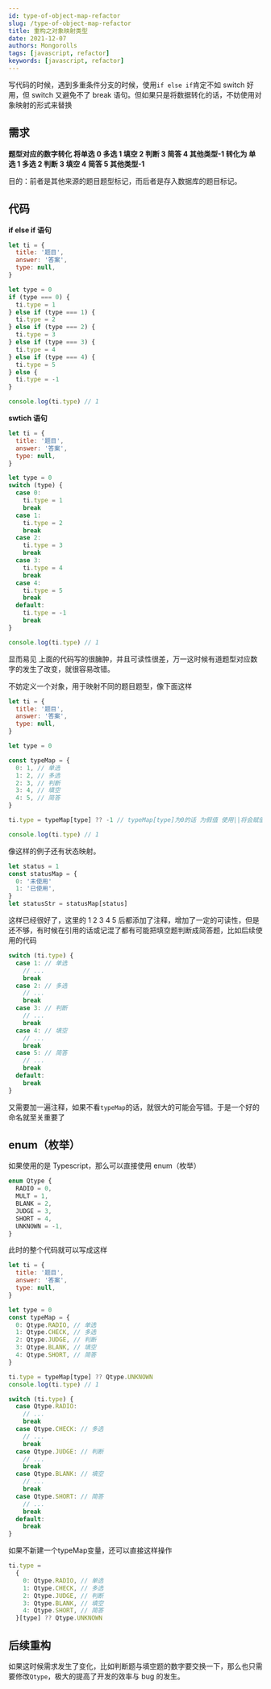 ```yaml
---
id: type-of-object-map-refactor
slug: /type-of-object-map-refactor
title: 重构之对象映射类型
date: 2021-12-07
authors: Mongorolls
tags: [javascript, refactor]
keywords: [javascript, refactor]
---
```


写代码的时候，遇到多重条件分支的时候，使用`if else if`肯定不如 switch 好用，但 switch 又避免不了 break 语句。但如果只是将数据转化的话，不妨使用对象映射的形式来替换

<!-- truncate -->

## 需求

**题型对应的数字转化 将单选 0 多选 1 填空 2 判断 3 简答 4 其他类型-1 转化为 单选 1 多选 2 判断 3 填空 4 简答 5 其他类型-1**

目的：前者是其他来源的题目题型标记，而后者是存入数据库的题目标记。

## 代码

**if else if 语句**

```javascript
let ti = {
  title: '题目',
  answer: '答案',
  type: null,
}

let type = 0
if (type === 0) {
  ti.type = 1
} else if (type === 1) {
  ti.type = 2
} else if (type === 2) {
  ti.type = 3
} else if (type === 3) {
  ti.type = 4
} else if (type === 4) {
  ti.type = 5
} else {
  ti.type = -1
}

console.log(ti.type) // 1
```

**swtich 语句**

```javascript
let ti = {
  title: '题目',
  answer: '答案',
  type: null,
}

let type = 0
switch (type) {
  case 0:
    ti.type = 1
    break
  case 1:
    ti.type = 2
    break
  case 2:
    ti.type = 3
    break
  case 3:
    ti.type = 4
    break
  case 4:
    ti.type = 5
    break
  default:
    ti.type = -1
    break
}

console.log(ti.type) // 1
```

显而易见 上面的代码写的很臃肿，并且可读性很差，万一这时候有道题型对应数字的发生了改变，就很容易改错。

不妨定义一个对象，用于映射不同的题目题型，像下面这样

```javascript
let ti = {
  title: '题目',
  answer: '答案',
  type: null,
}

let type = 0

const typeMap = {
  0: 1, // 单选
  1: 2, // 多选
  2: 3, // 判断
  3: 4, // 填空
  4: 5, // 简答
}

ti.type = typeMap[type] ?? -1 // typeMap[type]为0的话 为假值 使用||将会赋值为-1

console.log(ti.type) // 1
```

像这样的例子还有状态映射。

```javascript
let status = 1
const statusMap = {
  0: '未使用'
  1: '已使用',
}
let statusStr = statusMap[status]
```

这样已经很好了，这里的 1 2 3 4 5 后都添加了注释，增加了一定的可读性，但是还不够，有时候在引用的话或记混了都有可能把填空题判断成简答题，比如后续使用的代码

```javascript
switch (ti.type) {
  case 1: // 单选
    // ...
    break
  case 2: // 多选
    // ...
    break
  case 3: // 判断
    // ...
    break
  case 4: // 填空
    // ...
    break
  case 5: // 简答
    // ...
    break
  default:
    break
}
```

又需要加一遍注释，如果不看`typeMap`的话，就很大的可能会写错。于是一个好的命名就至关重要了

## enum（枚举）

如果使用的是 Typescript，那么可以直接使用 enum（枚举）

```typescript
enum Qtype {
  RADIO = 0,
  MULT = 1,
  BLANK = 2,
  JUDGE = 3,
  SHORT = 4,
  UNKNOWN = -1,
}
```

此时的整个代码就可以写成这样

```javascript
let ti = {
  title: '题目',
  answer: '答案',
  type: null,
}

let type = 0
const typeMap = {
  0: Qtype.RADIO, // 单选
  1: Qtype.CHECK, // 多选
  2: Qtype.JUDGE, // 判断
  3: Qtype.BLANK, // 填空
  4: Qtype.SHORT, // 简答
}

ti.type = typeMap[type] ?? Qtype.UNKNOWN
console.log(ti.type) // 1

switch (ti.type) {
  case Qtype.RADIO:
    // ...
    break
  case Qtype.CHECK: // 多选
    // ...
    break
  case Qtype.JUDGE: // 判断
    // ...
    break
  case Qtype.BLANK: // 填空
    // ...
    break
  case Qtype.SHORT: // 简答
    // ...
    break
  default:
    break
}
```

如果不新建一个typeMap变量，还可以直接这样操作

```javascript
ti.type =
  {
    0: Qtype.RADIO, // 单选
    1: Qtype.CHECK, // 多选
    2: Qtype.JUDGE, // 判断
    3: Qtype.BLANK, // 填空
    4: Qtype.SHORT, // 简答
  }[type] ?? Qtype.UNKNOWN
```

## 后续重构

如果这时候需求发生了变化，比如判断题与填空题的数字要交换一下，那么也只需要修改`Qtype`，极大的提高了开发的效率与 bug 的发生。
